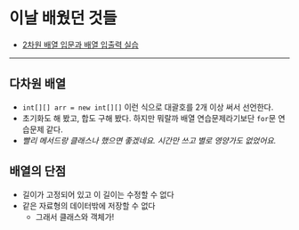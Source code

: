 ﻿# 이날 배웠던 것들

- [2차원 배열 입문과 배열 입출력 실습](/221011-_JAVA/22-10/221028/javastudy56/javastudy/src/javastudy/Java32.java)

---

## 다차원 배열

- `int[][] arr = new int[][]` 이런 식으로 대괄호를 2개 이상 써서 선언한다.
- 초기화도 해 봤고, 합도 구해 봤다. 하지만 뭐랄까 배열 연습문제라기보단 `for`문 연습문제 같다.
- *빨리 메서드랑 클래스나 했으면 좋겠네요. 시간만 쓰고 별로 영양가도 없었어요.*

## 배열의 단점

- 길이가 고정되어 있고 이 길이는 수정할 수 없다
- 같은 자료형의 데이터밖에 저장할 수 없다
    - 그래서 클래스와 객체가!
